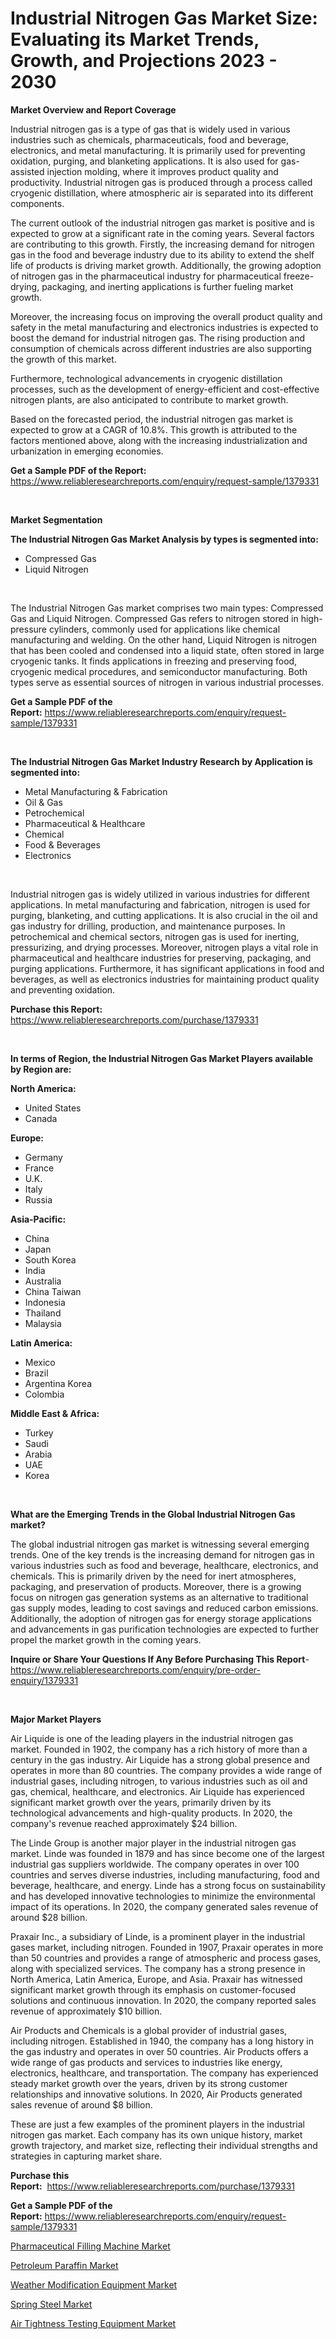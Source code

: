 <p><h1>Industrial Nitrogen Gas Market Size: Evaluating its Market Trends, Growth, and Projections 2023 - 2030</h1></p><p><strong>Market Overview and Report Coverage</strong></p>
<p><p>Industrial nitrogen gas is a type of gas that is widely used in various industries such as chemicals, pharmaceuticals, food and beverage, electronics, and metal manufacturing. It is primarily used for preventing oxidation, purging, and blanketing applications. It is also used for gas-assisted injection molding, where it improves product quality and productivity. Industrial nitrogen gas is produced through a process called cryogenic distillation, where atmospheric air is separated into its different components.</p><p>The current outlook of the industrial nitrogen gas market is positive and is expected to grow at a significant rate in the coming years. Several factors are contributing to this growth. Firstly, the increasing demand for nitrogen gas in the food and beverage industry due to its ability to extend the shelf life of products is driving market growth. Additionally, the growing adoption of nitrogen gas in the pharmaceutical industry for pharmaceutical freeze-drying, packaging, and inerting applications is further fueling market growth.</p><p>Moreover, the increasing focus on improving the overall product quality and safety in the metal manufacturing and electronics industries is expected to boost the demand for industrial nitrogen gas. The rising production and consumption of chemicals across different industries are also supporting the growth of this market.</p><p>Furthermore, technological advancements in cryogenic distillation processes, such as the development of energy-efficient and cost-effective nitrogen plants, are also anticipated to contribute to market growth.</p><p>Based on the forecasted period, the industrial nitrogen gas market is expected to grow at a CAGR of 10.8%. This growth is attributed to the factors mentioned above, along with the increasing industrialization and urbanization in emerging economies.</p></p>
<p><strong>Get a Sample PDF of the Report:</strong> <a href="https://www.reliableresearchreports.com/enquiry/request-sample/1379331">https://www.reliableresearchreports.com/enquiry/request-sample/1379331</a></p>
<p>&nbsp;</p>
<p><strong>Market Segmentation</strong></p>
<p><strong>The Industrial Nitrogen Gas Market Analysis by types is segmented into:</strong></p>
<p><ul><li>Compressed Gas</li><li>Liquid Nitrogen</li></ul></p>
<p>&nbsp;</p>
<p><p>The Industrial Nitrogen Gas market comprises two main types: Compressed Gas and Liquid Nitrogen. Compressed Gas refers to nitrogen stored in high-pressure cylinders, commonly used for applications like chemical manufacturing and welding. On the other hand, Liquid Nitrogen is nitrogen that has been cooled and condensed into a liquid state, often stored in large cryogenic tanks. It finds applications in freezing and preserving food, cryogenic medical procedures, and semiconductor manufacturing. Both types serve as essential sources of nitrogen in various industrial processes.</p></p>
<p><strong>Get a Sample PDF of the Report:</strong>&nbsp;<a href="https://www.reliableresearchreports.com/enquiry/request-sample/1379331">https://www.reliableresearchreports.com/enquiry/request-sample/1379331</a></p>
<p>&nbsp;</p>
<p><strong>The Industrial Nitrogen Gas Market Industry Research by Application is segmented into:</strong></p>
<p><ul><li>Metal Manufacturing & Fabrication</li><li>Oil & Gas</li><li>Petrochemical</li><li>Pharmaceutical & Healthcare</li><li>Chemical</li><li>Food & Beverages</li><li>Electronics</li></ul></p>
<p>&nbsp;</p>
<p><p>Industrial nitrogen gas is widely utilized in various industries for different applications. In metal manufacturing and fabrication, nitrogen is used for purging, blanketing, and cutting applications. It is also crucial in the oil and gas industry for drilling, production, and maintenance purposes. In petrochemical and chemical sectors, nitrogen gas is used for inerting, pressurizing, and drying processes. Moreover, nitrogen plays a vital role in pharmaceutical and healthcare industries for preserving, packaging, and purging applications. Furthermore, it has significant applications in food and beverages, as well as electronics industries for maintaining product quality and preventing oxidation.</p></p>
<p><strong>Purchase this Report:</strong>&nbsp; <a href="https://www.reliableresearchreports.com/purchase/1379331">https://www.reliableresearchreports.com/purchase/1379331</a></p>
<p>&nbsp;</p>
<p><strong>In terms of Region, the Industrial Nitrogen Gas Market Players available by Region are:</strong></p>
<p>
    <p> <strong> North America: </strong>
        <ul>
            <li>United States</li>
            <li>Canada</li>
        </ul>
        </p> 
    <p> <strong> Europe: </strong>
        <ul>
            <li>Germany</li>
            <li>France</li>
            <li>U.K.</li>
            <li>Italy</li>
            <li>Russia</li>
        </ul>
        </p> 
    <p> <strong> Asia-Pacific: </strong>
        <ul>
            <li>China</li>
            <li>Japan</li>
            <li>South Korea</li>
            <li>India</li>
            <li>Australia</li>
            <li>China Taiwan</li>
            <li>Indonesia</li>
            <li>Thailand</li>
            <li>Malaysia</li>
        </ul>
        </p> 
    <p> <strong> Latin America: </strong>
        <ul>
            <li>Mexico</li>
            <li>Brazil</li>
            <li>Argentina Korea</li>
            <li>Colombia</li>
        </ul>
        </p> 
    <p> <strong> Middle East & Africa: </strong>
        <ul>
            <li>Turkey</li>
            <li>Saudi</li>
            <li>Arabia</li>
            <li>UAE</li>
            <li>Korea</li>
        </ul>
    </p>
    </p>
<p>&nbsp;</p>
<p><strong>What are the Emerging Trends in the Global Industrial Nitrogen Gas market?</strong></p>
<p><p>The global industrial nitrogen gas market is witnessing several emerging trends. One of the key trends is the increasing demand for nitrogen gas in various industries such as food and beverage, healthcare, electronics, and chemicals. This is primarily driven by the need for inert atmospheres, packaging, and preservation of products. Moreover, there is a growing focus on nitrogen gas generation systems as an alternative to traditional gas supply modes, leading to cost savings and reduced carbon emissions. Additionally, the adoption of nitrogen gas for energy storage applications and advancements in gas purification technologies are expected to further propel the market growth in the coming years.</p></p>
<p><strong>Inquire or Share Your Questions If Any Before Purchasing This Report</strong>- <a href="https://www.reliableresearchreports.com/enquiry/pre-order-enquiry/1379331">https://www.reliableresearchreports.com/enquiry/pre-order-enquiry/1379331</a></p>
<p>&nbsp;</p>
<p><strong>Major Market Players</strong></p>
<p><p>Air Liquide is one of the leading players in the industrial nitrogen gas market. Founded in 1902, the company has a rich history of more than a century in the gas industry. Air Liquide has a strong global presence and operates in more than 80 countries. The company provides a wide range of industrial gases, including nitrogen, to various industries such as oil and gas, chemical, healthcare, and electronics. Air Liquide has experienced significant market growth over the years, primarily driven by its technological advancements and high-quality products. In 2020, the company's revenue reached approximately $24 billion.</p><p>The Linde Group is another major player in the industrial nitrogen gas market. Linde was founded in 1879 and has since become one of the largest industrial gas suppliers worldwide. The company operates in over 100 countries and serves diverse industries, including manufacturing, food and beverage, healthcare, and energy. Linde has a strong focus on sustainability and has developed innovative technologies to minimize the environmental impact of its operations. In 2020, the company generated sales revenue of around $28 billion.</p><p>Praxair Inc., a subsidiary of Linde, is a prominent player in the industrial gases market, including nitrogen. Founded in 1907, Praxair operates in more than 50 countries and provides a range of atmospheric and process gases, along with specialized services. The company has a strong presence in North America, Latin America, Europe, and Asia. Praxair has witnessed significant market growth through its emphasis on customer-focused solutions and continuous innovation. In 2020, the company reported sales revenue of approximately $10 billion.</p><p>Air Products and Chemicals is a global provider of industrial gases, including nitrogen. Established in 1940, the company has a long history in the gas industry and operates in over 50 countries. Air Products offers a wide range of gas products and services to industries like energy, electronics, healthcare, and transportation. The company has experienced steady market growth over the years, driven by its strong customer relationships and innovative solutions. In 2020, Air Products generated sales revenue of around $8 billion.</p><p>These are just a few examples of the prominent players in the industrial nitrogen gas market. Each company has its own unique history, market growth trajectory, and market size, reflecting their individual strengths and strategies in capturing market share.</p></p>
<p><strong>Purchase this Report:</strong>&nbsp;&nbsp;<a href="https://www.reliableresearchreports.com/purchase/1379331">https://www.reliableresearchreports.com/purchase/1379331</a></p>
<p></p>
<p><strong>Get a Sample PDF of the Report:</strong>&nbsp;<a href="https://www.reliableresearchreports.com/enquiry/request-sample/1379331">https://www.reliableresearchreports.com/enquiry/request-sample/1379331</a></p>
<p><p><a href="https://medium.com/@timothychapman46/pharmaceutical-filling-machine-market-analysis-and-sze-forecasted-for-period-from-2023-to-2030-46b8f1c9a9f8">Pharmaceutical Filling Machine Market</a></p><p><a href="https://github.com/JameTravis/Market-Research-Report-List-2/blob/main/petroleum-paraffin-market.md">Petroleum Paraffin Market</a></p><p><a href="https://medium.com/@henrywheeler53/weather-modification-equipment-market-analysis-its-cagr-market-segmentation-and-global-industry-c64296e26b4d">Weather Modification Equipment Market</a></p><p><a href="https://github.com/RichRobinson5/Market-Research-Report-List-2/blob/main/spring-steel-market.md">Spring Steel Market</a></p><p><a href="https://medium.com/@royross51/air-tightness-testing-equipment-market-analysis-its-cagr-market-segmentation-and-global-industry-545ecc9df87d">Air Tightness Testing Equipment Market</a></p></p>